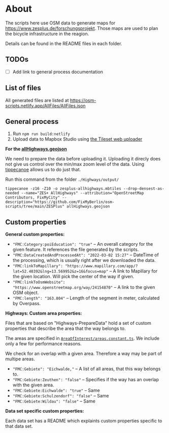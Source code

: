 # About

The scripts here use OSM data to generate maps for https://www.zesplus.de/forschungsprojekt. Those maps are used to plan the bicycle infrastructure in the reagion.

Details can be found in the README files in each folder.

## TODOs

- [ ] Add link to general process documentation

## List of files

All generated files are listed at https://osm-scripts.netlify.app/AllFiles/AllFiles.json

## General process

1. Run `npm run build:netlify`
2. Upload data to Mapbox Studio using [the Tileset web uploader](https://studio.mapbox.com/tilesets/)

**For the [allHighways.geojson](./Highways/output/allHighways.geojson)**

We need to prepare the data before uploading it. Uploading it direcly does not give us control over the min/max zoom level of the data. Using [tippecanoe](https://github.com/mapbox/tippecanoe) allows us to do just that.

Run this command from the folder `./Highways/output/`

```
tippecanoe -z16 -Z10 -o zesplus-allhighways.mbtiles --drop-densest-as-needed --name="ZES+ AllHighways" --attribution="OpenStreetMap Contributors, FixMyCity" --description="https://github.com/FixMyBerlin/osm-scripts/tree/main/ZESPlus" allHighways.geojson
```

## Custom properties

**General custom properties:**

- `"FMC:Category:poiEducation": "true"` – An overall category for the given feature. It references the file generated by the scripts.
- `"FMC:DataCreatedAndProcessedAt": "2022-03-02 15:27"` – DateTime of the processing, which is usually right after we downloaded the data.
- `"FMC:linkToMapillary": "https://www.mapillary.com/app/?lat=52.40392&lng=13.569952&z=16&focus=map"` – A link to Mapillary for the given location. Will pick the center of the way if given.
- `"FMC:linkToOsmWebsite": "https://www.openstreetmap.org/way/24154870"` – A link to the given OSM object.
- `"FMC:length": "163.804"` – Length of the segment in meter, calculated by Overpass.

**Highways: Custom area properties:**

Files that are based on "Highways-PrepareData" hold a set of custom properties that describe the area that the way belongs to.

The areas are specified in [`AreaOfInterest/areas.constant.ts`](./AreaOfInterest/areas.constant.ts). We include only a few for performance reasons.

We check for an overlap with a given area. Therefore a way may be part of multipe areas.

- `"FMC:Gebiete": "Eichwalde,"` – A list of all areas, that this way belongs to.
- `"FMC:Gebiete:Zeuthen": "false"` – Specifies if the way has an overlap with the given area.
- `"FMC:Gebiete:Eichwalde": "true"` – Same
- `"FMC:Gebiete:Schulzendorf": "false"` – Same
- `"FMC:Gebiete:Wildau": "false"` – Same

**Data set specific custom properties:**

Each data set has a README which explaints custom properties specific to that data set.
